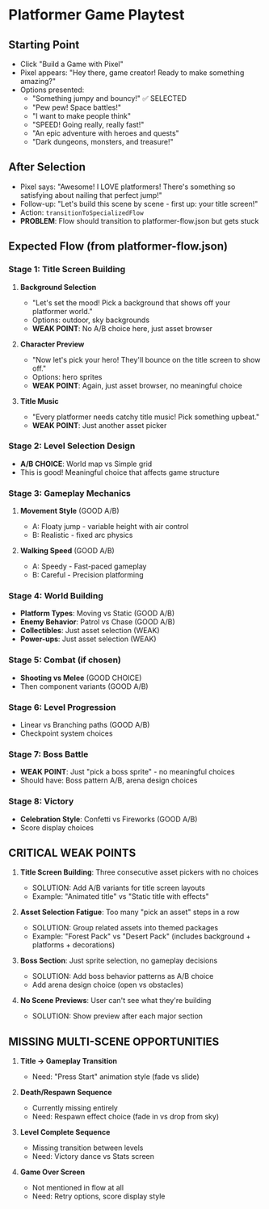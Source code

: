 # Platformer Game Playtest

## Starting Point
- Click "Build a Game with Pixel"
- Pixel appears: "Hey there, game creator! Ready to make something amazing?"
- Options presented:
  - "Something jumpy and bouncy!" ✅ SELECTED
  - "Pew pew! Space battles!"
  - "I want to make people think"
  - "SPEED! Going really, really fast!"
  - "An epic adventure with heroes and quests"
  - "Dark dungeons, monsters, and treasure!"

## After Selection
- Pixel says: "Awesome! I LOVE platformers! There's something so satisfying about nailing that perfect jump!"
- Follow-up: "Let's build this scene by scene - first up: your title screen!"
- Action: `transitionToSpecializedFlow`
- **PROBLEM**: Flow should transition to platformer-flow.json but gets stuck

## Expected Flow (from platformer-flow.json)
### Stage 1: Title Screen Building
1. **Background Selection**
   - "Let's set the mood! Pick a background that shows off your platformer world."
   - Options: outdoor, sky backgrounds
   - **WEAK POINT**: No A/B choice here, just asset browser

2. **Character Preview**
   - "Now let's pick your hero! They'll bounce on the title screen to show off."
   - Options: hero sprites
   - **WEAK POINT**: Again, just asset browser, no meaningful choice

3. **Title Music**
   - "Every platformer needs catchy title music! Pick something upbeat."
   - **WEAK POINT**: Just another asset picker

### Stage 2: Level Selection Design
- **A/B CHOICE**: World map vs Simple grid
- This is good! Meaningful choice that affects game structure

### Stage 3: Gameplay Mechanics
1. **Movement Style** (GOOD A/B)
   - A: Floaty jump - variable height with air control
   - B: Realistic - fixed arc physics
   
2. **Walking Speed** (GOOD A/B)
   - A: Speedy - Fast-paced gameplay
   - B: Careful - Precision platforming

### Stage 4: World Building
- **Platform Types**: Moving vs Static (GOOD A/B)
- **Enemy Behavior**: Patrol vs Chase (GOOD A/B)
- **Collectibles**: Just asset selection (WEAK)
- **Power-ups**: Just asset selection (WEAK)

### Stage 5: Combat (if chosen)
- **Shooting vs Melee** (GOOD CHOICE)
- Then component variants (GOOD A/B)

### Stage 6: Level Progression
- Linear vs Branching paths (GOOD A/B)
- Checkpoint system choices

### Stage 7: Boss Battle
- **WEAK POINT**: Just "pick a boss sprite" - no meaningful choices
- Should have: Boss pattern A/B, arena design choices

### Stage 8: Victory
- **Celebration Style**: Confetti vs Fireworks (GOOD A/B)
- Score display choices

## CRITICAL WEAK POINTS

1. **Title Screen Building**: Three consecutive asset pickers with no choices
   - SOLUTION: Add A/B variants for title screen layouts
   - Example: "Animated title" vs "Static title with effects"

2. **Asset Selection Fatigue**: Too many "pick an asset" steps in a row
   - SOLUTION: Group related assets into themed packages
   - Example: "Forest Pack" vs "Desert Pack" (includes background + platforms + decorations)

3. **Boss Section**: Just sprite selection, no gameplay decisions
   - SOLUTION: Add boss behavior patterns as A/B choice
   - Add arena design choice (open vs obstacles)

4. **No Scene Previews**: User can't see what they're building
   - SOLUTION: Show preview after each major section

## MISSING MULTI-SCENE OPPORTUNITIES

1. **Title → Gameplay Transition**
   - Need: "Press Start" animation style (fade vs slide)
   
2. **Death/Respawn Sequence**
   - Currently missing entirely
   - Need: Respawn effect choice (fade in vs drop from sky)

3. **Level Complete Sequence**
   - Missing transition between levels
   - Need: Victory dance vs Stats screen

4. **Game Over Screen**
   - Not mentioned in flow at all
   - Need: Retry options, score display style